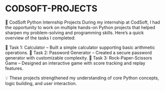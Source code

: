 # CODSOFT-PROJECTS

🚀 CodSoft Python Internship Projects
During my internship at CodSoft, I had the opportunity to work on multiple hands-on Python projects that helped sharpen my problem-solving and programming skills. Here’s a quick overview of the tasks I completed:

🔹 Task 1: Calculator – Built a simple calculator supporting basic arithmetic operations.
🔹 Task 2: Password Generator – Created a secure password generator with customizable complexity.
🔹 Task 3: Rock-Paper-Scissors Game – Designed an interactive game with score tracking and replay features.

💡 These projects strengthened my understanding of core Python concepts, logic building, and user interaction.
